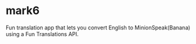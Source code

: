 # mark6
 
Fun translation app that lets you convert English to MinionSpeak(Banana) using a Fun Translations API.
